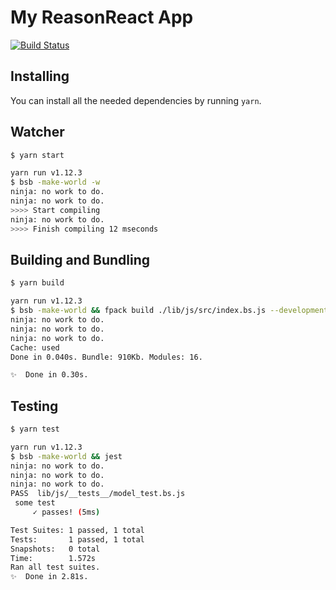 # My ReasonReact App
[![Build Status](https://travis-ci.org/tkhoa2711/my-reason-react-app.svg?branch=master)](https://travis-ci.org/tkhoa2711/my-reason-react-app)

## Installing

You can install all the needed dependencies by running `yarn`.

## Watcher

```sh
$ yarn start

yarn run v1.12.3
$ bsb -make-world -w
ninja: no work to do.
ninja: no work to do.
>>>> Start compiling
ninja: no work to do.
>>>> Finish compiling 12 mseconds
```

## Building and Bundling

```sh
$ yarn build

yarn run v1.12.3
$ bsb -make-world && fpack build ./lib/js/src/index.bs.js --development
ninja: no work to do.
ninja: no work to do.
ninja: no work to do.
Cache: used
Done in 0.040s. Bundle: 910Kb. Modules: 16.

✨  Done in 0.30s.
```

## Testing

```sh
$ yarn test

yarn run v1.12.3
$ bsb -make-world && jest
ninja: no work to do.
ninja: no work to do.
ninja: no work to do.
PASS  lib/js/__tests__/model_test.bs.js
 some test
     ✓ passes! (5ms)

Test Suites: 1 passed, 1 total
Tests:       1 passed, 1 total
Snapshots:   0 total
Time:        1.572s
Ran all test suites.
✨  Done in 2.81s.
```
